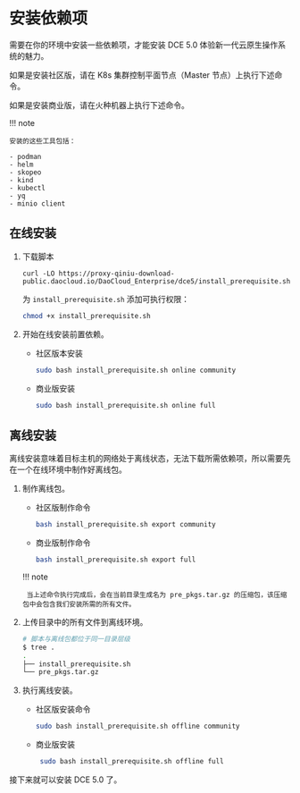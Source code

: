# 安装依赖项

需要在你的环境中安装一些依赖项，才能安装 DCE 5.0 体验新一代云原生操作系统的魅力。

如果是安装社区版，请在 K8s 集群控制平面节点（Master 节点）上执行下述命令。

如果是安装商业版，请在火种机器上执行下述命令。

!!! note

    安装的这些工具包括：

    - podman
    - helm
    - skopeo
    - kind
    - kubectl
    - yq
    - minio client

## 在线安装


1. 下载脚本

    ```shell
    curl -LO https://proxy-qiniu-download-public.daocloud.io/DaoCloud_Enterprise/dce5/install_prerequisite.sh
    ```

    为 `install_prerequisite.sh` 添加可执行权限：

    ```bash
    chmod +x install_prerequisite.sh
    ```

2. 开始在线安装前置依赖。

    - 社区版本安装

        ```bash
        sudo bash install_prerequisite.sh online community
        ```

    - 商业版安装

        ```bash
        sudo bash install_prerequisite.sh online full
        ```

## 离线安装

离线安装意味着目标主机的网络处于离线状态，无法下载所需依赖项，所以需要先在一个在线环境中制作好离线包。

1. 制作离线包。

    - 社区版制作命令

        ```bash
        bash install_prerequisite.sh export community
        ```

    - 商业版制作命令

        ```bash
        bash install_prerequisite.sh export full
        ```

    !!! note

        当上述命令执行完成后，会在当前目录生成名为 pre_pkgs.tar.gz 的压缩包，该压缩包中会包含我们安装所需的所有文件。

2. 上传目录中的所有文件到离线环境。

    ``` bash
    # 脚本与离线包都位于同一目录层级
    $ tree .
    .
    ├── install_prerequisite.sh
    └── pre_pkgs.tar.gz
    ```

3. 执行离线安装。

    - 社区版安装命令

        ```bash
        sudo bash install_prerequisite.sh offline community
        ```

    - 商业版安装

        ```bash
         sudo bash install_prerequisite.sh offline full
        ```

接下来就可以安装 DCE 5.0 了。
